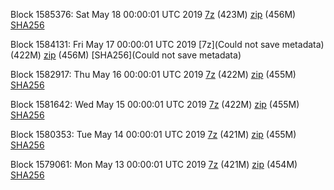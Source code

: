 Block 1585376: Sat May 18 00:00:01 UTC 2019 [7z](https://transfer.sh/yXGcF/bootstrap.dat.20190518.7z) (423M) [zip](https://transfer.sh/13UdJ3/bootstrap.dat.20190518.zip) (456M) [SHA256](https://transfer.sh/Gh1OU/sha256.txt)

Block 1584131: Fri May 17 00:00:01 UTC 2019 [7z](Could not save metadata) (422M) [zip]() (456M) [SHA256](Could not save metadata)

Block 1582917: Thu May 16 00:00:01 UTC 2019 [7z](https://transfer.sh/rMLRM/bootstrap.dat.20190516.7z) (422M) [zip](https://transfer.sh/Zp9F1/bootstrap.dat.20190516.zip) (455M) [SHA256](https://transfer.sh/hq77c/sha256.txt)

Block 1581642: Wed May 15 00:00:01 UTC 2019 [7z](https://transfer.sh/VQL5S/bootstrap.dat.20190515.7z) (422M) [zip](https://transfer.sh/9nhAw/bootstrap.dat.20190515.zip) (455M) [SHA256](https://transfer.sh/S5Cu6/sha256.txt)

Block 1580353: Tue May 14 00:00:01 UTC 2019 [7z](https://transfer.sh/Dsm9c/bootstrap.dat.20190514.7z) (421M) [zip](https://transfer.sh/QI4DM/bootstrap.dat.20190514.zip) (455M) [SHA256](https://transfer.sh/HLnIF/sha256.txt)

Block 1579061: Mon May 13 00:00:01 UTC 2019 [7z](https://transfer.sh/uhjNn/bootstrap.dat.20190513.7z) (421M) [zip](https://transfer.sh/ZYeYP/bootstrap.dat.20190513.zip) (454M) [SHA256](https://transfer.sh/DSsJx/sha256.txt)
